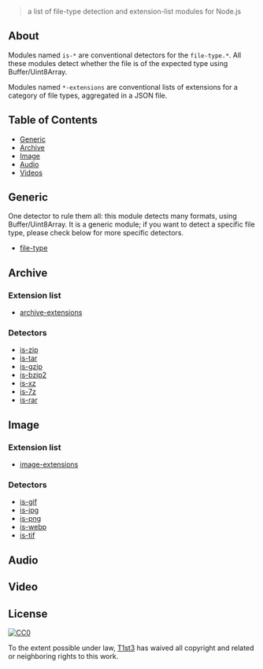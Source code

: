 
> a list of file-type detection and extension-list modules for Node.js

## About

Modules named `is-*` are conventional detectors for the `file-type.*`. All these modules detect whether the file is of the expected type using Buffer/Uint8Array.

Modules named `*-extensions` are conventional lists of extensions for a category of file types, aggregated in a JSON file.

## Table of Contents

- [Generic](#generic)
- [Archive](#archive)
- [Image](#image)
- [Audio](#audio)
- [Videos](#video)


## Generic

One detector to rule them all: this module detects many formats, using Buffer/Uint8Array. It is a generic module; if you want to detect a specific file type, please check below for more specific detectors.

- [file-type](https://github.com/sindresorhus/file-type)

## Archive

### Extension list

- [archive-extensions](https://github.com/sindresorhus/archive-extensions)

### Detectors

- [is-zip](https://github.com/kevva/is-zip)
- [is-tar](https://github.com/kevva/is-tar)
- [is-gzip](https://github.com/kevva/is-gzip)
- [is-bzip2](https://github.com/kevva/is-bzip2)
- [is-xz](https://github.com/kevva/is-xz)
- [is-7z](https://github.com/T1st3/is-7z)
- [is-rar](https://github.com/kevva/is-rar)

## Image

### Extension list

- [image-extensions](https://github.com/arthurvr/image-extensions)

### Detectors

- [is-gif](https://github.com/sindresorhus/is-gif)
- [is-jpg](https://github.com/sindresorhus/is-jpg)
- [is-png](https://github.com/sindresorhus/is-png)
- [is-webp](https://github.com/sindresorhus/is-webp)
- [is-tif](https://github.com/sindresorhus/is-tif)

## Audio


## Video


## License

[![CC0](https://i.creativecommons.org/p/zero/1.0/88x31.png)](https://creativecommons.org/publicdomain/zero/1.0/)

To the extent possible under law, [T1st3](http://www.tiste.org) has waived all copyright and related or neighboring rights to this work.
